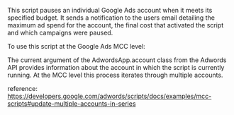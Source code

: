 This script pauses an individual Google Ads account when it meets its specified budget. It sends a notification to 
the users email detailing the maximum ad spend for the account, the final cost that activated the script and 
which campaigns were paused.

To use this script at the Google Ads MCC level:

The current argument of the AdwordsApp.account class from the Adwords API provides information about the account in 
which the script is currently running. At the MCC level this process iterates through multiple accounts.

reference: https://developers.google.com/adwords/scripts/docs/examples/mcc-scripts#update-multiple-accounts-in-series
